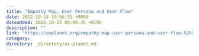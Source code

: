 ```yaml
---
title: "Empathy Map, User Persona and User Flow"
date: 2022-10-14 10:56:35 +0000
dateadded: 2022-10-15 00:00:38 +0100
description: ""
link: "https://uxplanet.org/empathy-map-user-persona-and-user-flow-5299ada245c8?source=rss----819cc2aaeee0---4"
category:
directory: _directory/ux-planet.md
---
```

